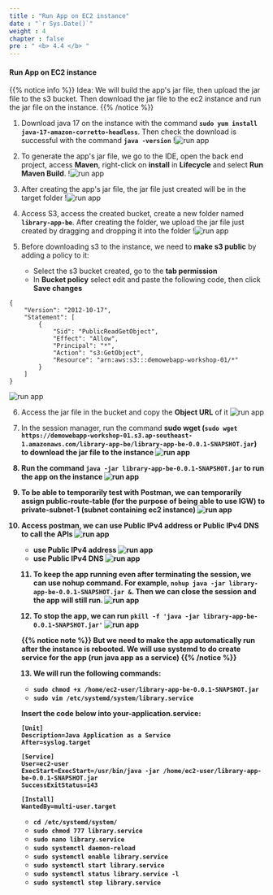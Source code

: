 ```yaml
---
title : "Run App on EC2 instance"
date : "`r Sys.Date()`"
weight : 4
chapter : false
pre : " <b> 4.4 </b> "
---
```



#### Run App on EC2 instance

{{% notice info %}}
Idea: We will build the app's jar file, then upload the jar file to the s3 bucket. Then download the jar file to the ec2 instance and run the jar file on the instance.
{{% /notice %}}

1. Download java 17 on the instance with the command **`sudo yum install java-17-amazon-corretto-headless`**. Then check the download is successful with the command **`java -version`**
!![run app](/workshop01-AWS-FCJ-2024/images/4-4/01.png?width=50pc)

2. To generate the app's jar file, we go to the IDE, open the back end project, access **Maven**, right-click on **install** in **Lifecycle** and select **Run Maven Build**.
!![run app](/workshop01-AWS-FCJ-2024/images/4-4/02.png?width=50pc)

3. After creating the app's jar file, the jar file just created will be in the target folder
!![run app](/workshop01-AWS-FCJ-2024/images/4-4/03.png?width=50pc)

4. Access S3, access the created bucket, create a new folder named **`library-app-be`**. After creating the folder, we upload the jar file just created by dragging and dropping it into the folder
!![run app](/workshop01-AWS-FCJ-2024/images/4-4/04.png?width=50pc)

5. Before downloading s3 to the instance, we need to **make s3 public** by adding a policy to it:
   - Select the s3 bucket created, go to the **tab permission**
   - In **Bucket policy** select edit and paste the following code, then click **Save changes**
```
{
    "Version": "2012-10-17",
    "Statement": [
        {
            "Sid": "PublicReadGetObject",
            "Effect": "Allow",
            "Principal": "*",
            "Action": "s3:GetObject",
            "Resource": "arn:aws:s3:::demowebapp-workshop-01/*"
        }
    ]
}
```
![run app](/workshop01-AWS-FCJ-2024/images/4-4/05.png?width=50pc)

6. Access the jar file in the bucket and copy the **Object URL** of it
![run app](/workshop01-AWS-FCJ-2024/images/4-4/06.png?width=50pc)

7. In the session manager, run the command **sudo wget <Object URL>** (**`sudo wget https://demowebapp-workshop-01.s3.ap-southeast-1.amazonaws.com/library-app-be/library-app-be-0.0.1-SNAPSHOT.jar`**) to download the jar file to the instance
![run app](/workshop01-AWS-FCJ-2024/images/4-4/07.png?width=50pc)

8. Run the command **`java -jar library-app-be-0.0.1-SNAPSHOT.jar`** to run the app on the instance
![run app](/workshop01-AWS-FCJ-2024/images/4-4/08.png?width=50pc)

9. To be able to temporarily test with **Postman**, we can temporarily assign **public-route-table** (for the purpose of being able to use IGW) to **private-subnet-1** (subnet containing ec2 instance) 
![run app](/workshop01-AWS-FCJ-2024/images/4-4/09.png?width=50pc)

10. Access postman, we can use **Public IPv4 address** or **Public IPv4 DNS** to call the APIs
![run app](/workshop01-AWS-FCJ-2024/images/4-4/10.png?width=50pc)
   - use **Public IPv4 address**
![run app](/workshop01-AWS-FCJ-2024/images/4-4/11.png?width=50pc)
   - use **Public IPv4 DNS**
![run app](/workshop01-AWS-FCJ-2024/images/4-4/12.png?width=50pc)

11. To keep the app running even after terminating the session, we can use **nohup** command. For example, **`nohup java -jar library-app-be-0.0.1-SNAPSHOT.jar &`**. Then we can close the session and the app will still run.
![run app](/workshop01-AWS-FCJ-2024/images/4-4/13.png?width=50pc)
   
12. To stop the app, we can run **`pkill -f 'java -jar library-app-be-0.0.1-SNAPSHOT.jar'`**
![run app](/workshop01-AWS-FCJ-2024/images/4-4/14.png?width=50pc)

{{% notice note %}}
But we need to make the app automatically run after the instance is rebooted. We will use **systemd** to do create service for the app (run java app as a service)
{{% /notice %}}

13. We will run the following commands:
   - **`sudo chmod +x /home/ec2-user/library-app-be-0.0.1-SNAPSHOT.jar`**
   - **`sudo vim /etc/systemd/system/library.service`**	

**Insert the code below into your-application.service:**

```
[Unit]
Description=Java Application as a Service
After=syslog.target

[Service]
User=ec2-user
ExecStart=ExecStart=/usr/bin/java -jar /home/ec2-user/library-app-be-0.0.1-SNAPSHOT.jar
SuccessExitStatus=143

[Install]
WantedBy=multi-user.target
```
   - **`cd /etc/systemd/system/`**
   - **`sudo chmod 777 library.service`**
   - **`sudo nano library.service`**
   - **`sudo systemctl daemon-reload`**
   - **`sudo systemctl enable library.service`**
   - **`sudo systemctl start library.service`**
   - **`sudo systemctl status library.service -l`**
   - **`sudo systemctl stop library.service`**